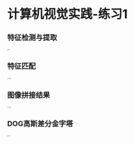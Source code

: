 # 计算机视觉实践-练习1

### 特征检测与提取

<img src="https://github.com/newtenV/computer_vision_practice_1/tree/main/计算机视觉实践-练习1/results/kps.jpg" alt="kps" style="zoom: 15%;" />

### 特征匹配

<img src="https://github.com/newtenV/computer_vision_practice_1/tree/main/计算机视觉实践-练习1/results/match.jpg" alt="match" style="zoom:15%;" />

### 图像拼接结果

<img src="https://github.com/newtenV/computer_vision_practice_1/tree/main/计算机视觉实践-练习1/results/result1.jpg" alt="result1" style="zoom:15%;" />

### DOG高斯差分金字塔

<img src="https://github.com/newtenV/computer_vision_practice_1/tree/main/计算机视觉实践-练习1/results/DOG.jpg" alt="DOG" style="zoom:15%;" />

### 
